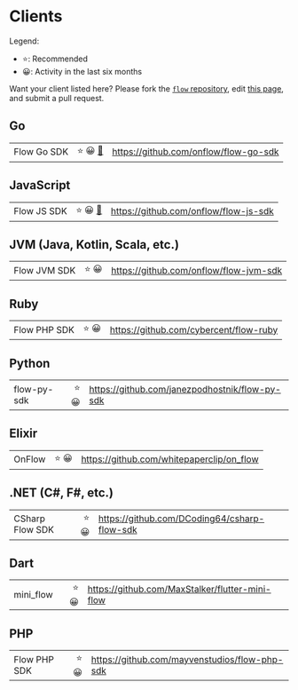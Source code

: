 # Clients

Legend:

- ⭐️: Recommended
- 😀: Activity in the last six months

Want your client listed here? Please fork the [`flow` repository](https://github.com/onflow/flow), edit [this page](https://github.com/onflow/flow/blob/master/docs/content/clients.md), and submit a pull request.

## Go

||||
|-|-:|-|
| Flow Go SDK | ⭐️ 😀 [📘](/flow-go-sdk) | https://github.com/onflow/flow-go-sdk |

## JavaScript

||||
|-|-:|-|
| Flow JS SDK | ⭐️ 😀 [📘](/flow-js-sdk) | https://github.com/onflow/flow-js-sdk |

## JVM (Java, Kotlin, Scala, etc.)

||||
|-|-:|-|
| Flow JVM SDK | ⭐️ 😀 | https://github.com/onflow/flow-jvm-sdk |

## Ruby

||||
|-|-:|-|
| Flow PHP SDK | ⭐️ 😀 | https://github.com/cybercent/flow-ruby |

## Python

||||
|-|-:|-|
| flow-py-sdk | ⭐️ 😀 |  https://github.com/janezpodhostnik/flow-py-sdk |

## Elixir

||||
|-|-:|-|
| OnFlow | ⭐️ 😀 | https://github.com/whitepaperclip/on_flow |

## .NET (C#, F#, etc.)

||||
|-|-:|-|
| CSharp Flow SDK | ⭐️ 😀 | https://github.com/DCoding64/csharp-flow-sdk |

## Dart

||||
|-|-:|-|
| mini_flow | ⭐️ 😀 | https://github.com/MaxStalker/flutter-mini-flow |

## PHP

||||
|-|-:|-|
| Flow PHP SDK | ⭐️ 😀 | https://github.com/mayvenstudios/flow-php-sdk |
